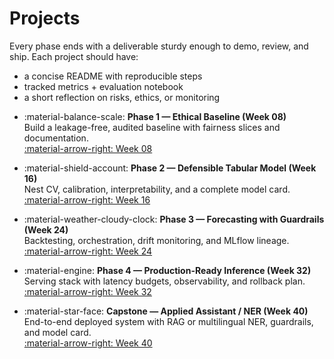 # Projects

Every phase ends with a deliverable sturdy enough to demo, review, and ship. Each project should have:

- a concise README with reproducible steps
- tracked metrics + evaluation notebook
- a short reflection on risks, ethics, or monitoring

<div class="feature-grid" markdown>

-   :material-balance-scale: **Phase 1 — Ethical Baseline (Week 08)**  
    Build a leakage-free, audited baseline with fairness slices and documentation.  
    [:material-arrow-right: Week 08](../roadmap/week-08.md)

-   :material-shield-account: **Phase 2 — Defensible Tabular Model (Week 16)**  
    Nest CV, calibration, interpretability, and a complete model card.  
    [:material-arrow-right: Week 16](../roadmap/week-16.md)

-   :material-weather-cloudy-clock: **Phase 3 — Forecasting with Guardrails (Week 24)**  
    Backtesting, orchestration, drift monitoring, and MLflow lineage.  
    [:material-arrow-right: Week 24](../roadmap/week-24.md)

-   :material-engine: **Phase 4 — Production-Ready Inference (Week 32)**  
    Serving stack with latency budgets, observability, and rollback plan.  
    [:material-arrow-right: Week 32](../roadmap/week-32.md)

-   :material-star-face: **Capstone — Applied Assistant / NER (Week 40)**  
    End-to-end deployed system with RAG or multilingual NER, guardrails, and model card.  
    [:material-arrow-right: Week 40](../roadmap/week-40.md)

</div>
